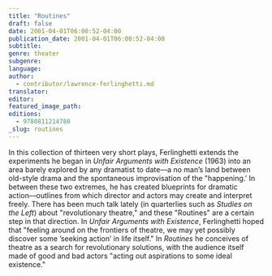 ```yaml
---
title: "Routines"
draft: false
date: 2001-04-01T06:00:52-04:00
publication_date: 2001-04-01T06:00:52-04:00
subtitle:
genre: theater
subgenre:
language:
author:
  - contributor/lawrence-ferlinghetti.md
translator:
editor:
featured_image_path:
editions:
  - 9780811214780
_slug: routines
---
```


In this collection of thirteen very short plays, Ferlinghetti extends the experiments he began in _Unfair Arguments with Existence_ (1963) into an area barely explored by any dramatist to date––a no man’s land between old-style drama and the spontaneous improvisation of the "happening.’ In between these two extremes, he has created blueprints for dramatic action––outlines from which director and actors may create and interpret freely. There has been much talk lately (in quarterlies such as _Studies on the Left_) about "revolutionary theatre," and these "Routines" are a certain step in that direction. In _Unfair Arguments with Existence_, Ferlinghetti hoped that "feeling around on the frontiers of theatre, we may yet possibly discover some ’seeking action’ in life itself." In _Routines_ he conceives of theatre as a search for revolutionary solutions, with the audience itself made of good and bad actors "acting out aspirations to some ideal existence."

